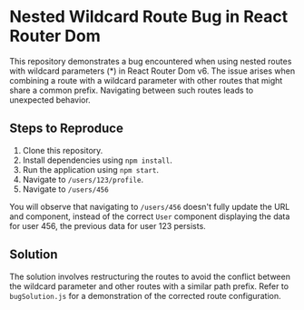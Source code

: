 # Nested Wildcard Route Bug in React Router Dom

This repository demonstrates a bug encountered when using nested routes with wildcard parameters (*) in React Router Dom v6.  The issue arises when combining a route with a wildcard parameter with other routes that might share a common prefix.  Navigating between such routes leads to unexpected behavior.

## Steps to Reproduce

1. Clone this repository.
2. Install dependencies using `npm install`.
3. Run the application using `npm start`.
4. Navigate to `/users/123/profile`.
5. Navigate to `/users/456`

You will observe that navigating to `/users/456` doesn't fully update the URL and component, instead of the correct `User` component displaying the data for user 456, the previous data for user 123 persists.

## Solution

The solution involves restructuring the routes to avoid the conflict between the wildcard parameter and other routes with a similar path prefix.  Refer to `bugSolution.js` for a demonstration of the corrected route configuration.
